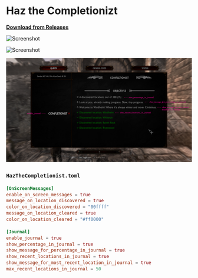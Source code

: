 # Haz the Completionizt

**[Download from Releases](https://github.com/MrowrMisc/HazTheCompletionizt/releases)**

![Screenshot](screenshots/Started-Completionist.png)

![Screenshot](screenshots/OnScreenMessage-LocationDiscovered.png)

![Screenshot](screenshots/annotated/AnnotatedJournal.png)

### `HazTheCompletionist.toml`

```toml
[OnScreenMessages]
enable_on_screen_messages = true
message_on_location_discovered = true
color_on_location_discovered = "00ffff"
message_on_location_cleared = true
color_on_location_cleared = "#ff0000"

[Journal]
enable_journal = true
show_percentage_in_journal = true
show_message_for_percentage_in_journal = true
show_recent_locations_in_journal = true
show_message_for_most_recent_location_in_journal = true
max_recent_locations_in_journal = 50
```

